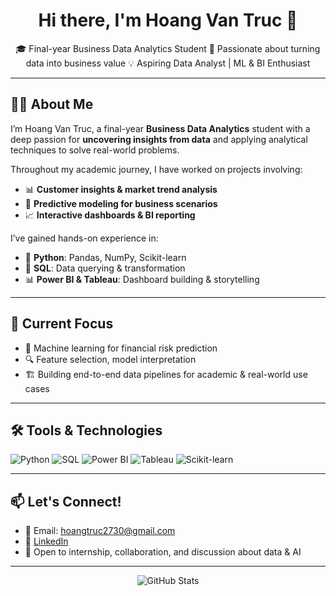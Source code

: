 <h1 align="center">Hi there, I'm Hoang Van Truc 👋</h1>

<p align="center">
🎓 Final-year Business Data Analytics Student  
📍 Passionate about turning data into business value  
💡 Aspiring Data Analyst | ML & BI Enthusiast
</p>

---

## 👨‍💻 About Me

I’m Hoang Van Truc, a final-year **Business Data Analytics** student with a deep passion for **uncovering insights from data** and applying analytical techniques to solve real-world problems.

Throughout my academic journey, I have worked on projects involving:

- 📊 **Customer insights & market trend analysis**
- 🔮 **Predictive modeling for business scenarios**
- 📈 **Interactive dashboards & BI reporting**

I’ve gained hands-on experience in:

- 🐍 **Python**: Pandas, NumPy, Scikit-learn  
- 🧮 **SQL**: Data querying & transformation  
- 📊 **Power BI & Tableau**: Dashboard building & storytelling

---

## 🧠 Current Focus

- 🤖 Machine learning for financial risk prediction  
- 🔍 Feature selection, model interpretation
- 🏗 Building end-to-end data pipelines for academic & real-world use cases

---

## 🛠 Tools & Technologies

![Python](https://img.shields.io/badge/Python-306998?style=for-the-badge&logo=python&logoColor=white)
![SQL](https://img.shields.io/badge/SQL-4479A1?style=for-the-badge&logo=postgresql&logoColor=white)
![Power BI](https://img.shields.io/badge/Power%20BI-F2C811?style=for-the-badge&logo=powerbi&logoColor=black)
![Tableau](https://img.shields.io/badge/Tableau-E97627?style=for-the-badge&logo=tableau&logoColor=white)
![Scikit-learn](https://img.shields.io/badge/Scikit--learn-F7931E?style=for-the-badge&logo=scikit-learn&logoColor=white)

---

## 📫 Let's Connect!

- 📧 Email: hoangtruc2730@gmail.com  
- 🔗 [LinkedIn](https://www.linkedin.com/in/hoang-truc-t184/)  
- 🧠 Open to internship, collaboration, and discussion about data & AI

---

<p align="center">
  <img src="https://github-readme-stats.vercel.app/api?username=HoangVanTruc&show_icons=true&theme=react" alt="GitHub Stats"/>
</p>
